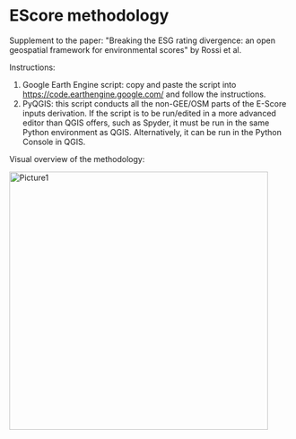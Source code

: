 # EScore methodology
Supplement to the paper: "Breaking the ESG rating divergence: an open geospatial framework for environmental scores" by Rossi et al.

Instructions: 
1) Google Earth Engine script: copy and paste the script into https://code.earthengine.google.com/ and follow the instructions.
2) PyQGIS: this script conducts all the non-GEE/OSM parts of the E-Score inputs derivation.  If the script is to be run/edited in a more advanced editor than QGIS offers, such as Spyder, it must be run in the same Python environment as QGIS.  Alternatively, it can be run in the Python Console in QGIS.

Visual overview of the methodology:

<img width="461" alt="Picture1" src="https://github.com/montemisma/EScore/assets/66991813/4b6ae4d0-77e9-4ec9-a6e6-4794e15028ce">

